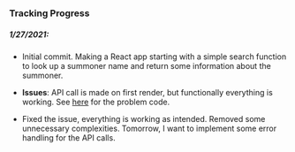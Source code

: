 ### Tracking Progress
##### 1/27/2021:
* Initial commit. Making a React app starting with a simple search function to look up a summoner name and return some information about the summoner.
* **Issues**: API call is made on first render, but functionally everything is working. See [here](https://github.com/nagaturd/leagueplusplus/blob/ac7dd294f43a378933c0308fe6135a3abba63cfb/src/components/Search.js#L10-L12) for the problem code.

* Fixed the issue, everything is working as intended. Removed some unnecessary complexities. Tomorrow, I want to implement some error handling for the API calls.
